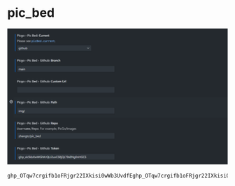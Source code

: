 # pic_bed

![20230510233516](https://raw.githubusercontent.com/zhangtc/pic_bed/main/img/20230510233516.png)
~~~
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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
~~~
